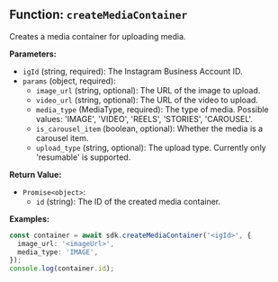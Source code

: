 ## Function: `createMediaContainer`

Creates a media container for uploading media.

**Parameters:**

- `igId` (string, required): The Instagram Business Account ID.
- `params` (object, required):
  - `image_url` (string, optional): The URL of the image to upload.
  - `video_url` (string, optional): The URL of the video to upload.
  - `media_type` (MediaType, required): The type of media. Possible values: 'IMAGE', 'VIDEO', 'REELS', 'STORIES', 'CAROUSEL'.
  - `is_carousel_item` (boolean, optional): Whether the media is a carousel item.
  - `upload_type` (string, optional): The upload type. Currently only 'resumable' is supported.

**Return Value:**

- `Promise<object>`:
  - `id` (string): The ID of the created media container.

**Examples:**

```typescript
const container = await sdk.createMediaContainer('<igId>', {
  image_url: '<imageUrl>',
  media_type: 'IMAGE',
});
console.log(container.id);
```
